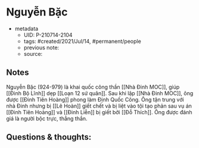 # Nguyễn Bặc

- metadata
	- UID: P-210714-2104
	- tags: #created/2021/Jul/14, #permanent/people 
	- previous note: 
	- source: 

## Notes
Nguyễn Bặc (924-979) là khai quốc công thần [[Nhà Đinh MOC]], giúp [[Đinh Bộ Lĩnh]] dẹp [[Loạn 12 sứ quân]]. Sau khi lập [[Nhà Đinh MOC]], ông được [[Đinh Tiên Hoàng]] phong làm Định Quốc Công. Ông tận trung với nhà Đinh nhưng bị [[Lê Hoàn]] giết chết và bị liệt vào tội tạo phản sau vụ án [[Đinh Tiên Hoàng]] và [[Đinh Liễn]] bị giết bởi [[Đỗ Thích]]. Ông được đánh giá là người bộc trực, thẳng thắn.

## Questions & thoughts:

